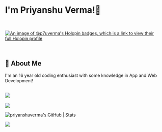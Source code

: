 

# I'm Priyanshu Verma!👋

<br/>

[![An image of @p7uverma's Holopin badges, which is a link to view their full Holopin profile](https://holopin.me/p7uverma)](https://holopin.io/@p7uverma)

<br/>

## 🚀 About Me
I'm an 16 year old coding enthusiast with some knowledge in App and Web Development!

<br/>

<div align="start">
<img src="https://github-readme-stats.vercel.app/api?username=priyanshuverma-dev&show_icons=true&theme=dark&count_private=true&hide_border=true" align="center" />
</div>  

<br/>

<img src="https://quotes-github-readme.vercel.app/api?type=horizontal&theme=tokyonight" align="center" />

<br/>

[![priyanshuverma's GitHub | Stats](https://stats.quine.sh/priyanshuverma/github?theme=dark)](https://quine.sh?utm_source=widgets&utm_campaign=priyanshuverma)

<div align="start">

<img src="https://komarev.com/ghpvc/?username=priyanshuverma-dev&&style=flat-rounded" align="center" />

</div>  

<br/>  


